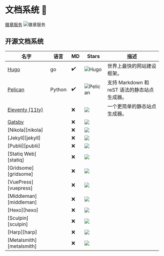 # 文档系统 👋

[徽章服务](https://github.com/badges/shields) ![徽章服务](https://img.shields.io/github/stars/badges/shields?style=social)

## 开源文档系统

| 名字                     | 语言   | MD                 | Stars                     | 描述                                         |
| ------------------------ | ------ | ------------------ | ------------------------- | -------------------------------------------- |
| [Hugo][hugo]             | go     | :heavy_check_mark: | ![Hugo][hugo-stars]       | 世界上最快的网站建设框架。                   |
| [Pelican][pelican]       | Python | :heavy_check_mark: | ![Pelican][pelican-stars] | 支持 Markdown 和 reST 语法的静态站点生成器。 |
| [Eleventy (11ty)][11ty]  |        | :x:                | ![][11ty-stars]           | 一个更简单的静态站点生成器。                 |
| [Gatsby][gatsby]         |        | :x:                | ![][gatsby-stars]         |                                              |
| [Nikola][nikola]         |        | :x:                | ![][gridsome-stars]       |                                              |
| [Jekyll][jekyll]         |        | :x:                | ![][harp-stars]           |                                              |
| [Publii][publii]         |        | :x:                | ![][hexo-stars]           |                                              |
| [Statiq Web][statiq]     |        | :x:                | ![][jekyll-stars]         |                                              |
| [Gridsome][gridsome]     |        | :x:                | ![][metalsmith-stars]     |                                              |
| [VuePress][vuepress]     |        | :x:                | ![][middleman-stars]      |                                              |
| [Middleman][middleman]   |        | :x:                | ![][nikola-stars]         |                                              |
| [Hexo][hexo]             |        | :x:                | ![][publii-stars]         |                                              |
| [Sculpin][sculpin]       |        | :x:                | ![][sculpin-stars]        |                                              |
| [Harp][harp]             |        | :x:                | ![][statiq-stars]         |                                              |
| [Metalsmith][metalsmith] |        | :x:                | ![][vuepress-stars]       |                                              |

[hugo]: https://gohugo.io/
[hugo-stars]: https://img.shields.io/github/stars/gohugoio/hugo?style=social
[pelican]: https://getpelican.com/
[pelican-stars]: https://img.shields.io/github/stars/getpelican/pelican?style=social
[11ty]: https://www.11ty.dev/
[11ty-stars]: https://img.shields.io/github/stars/11ty/eleventy?style=social
[gatsby]: https://www.gatsbyjs.com/
[gatsby-stars]: https://img.shields.io/github/stars/gatsbyjs/gatsby?style=social
[nikola-stars]: https://img.shields.io/github/stars/gohugoio/hugo?style=social
[jekyll-stars]: https://img.shields.io/github/stars/gohugoio/hugo?style=social
[publii-stars]: https://img.shields.io/github/stars/gohugoio/hugo?style=social
[statiq-stars]: https://img.shields.io/github/stars/gohugoio/hugo?style=social
[gridsome-stars]: https://img.shields.io/github/stars/gohugoio/hugo?style=social
[vuepress-stars]: https://img.shields.io/github/stars/gohugoio/hugo?style=social
[middleman-stars]: https://img.shields.io/github/stars/gohugoio/hugo?style=social
[hexo-stars]: https://img.shields.io/github/stars/gohugoio/hugo?style=social
[sculpin-stars]: https://img.shields.io/github/stars/gohugoio/hugo?style=social
[harp-stars]: https://img.shields.io/github/stars/gohugoio/hugo?style=social
[metalsmith-stars]: https://img.shields.io/github/stars/gohugoio/hugo?style=social

